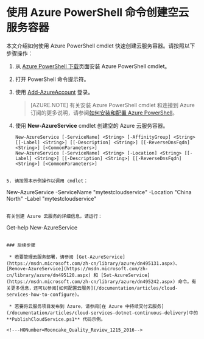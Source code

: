 <properties
   pageTitle="使用 PowerShell 创建云服务容器 | Azure"
   description="本文介绍如何使用 PowerShell 创建云服务容器。容器托管 Web 角色和辅助角色。"
   services="cloud-services"
   documentationCenter=".net"
   authors="cawaMS"
   manager="timlt"
   editor=""/>  


<tags
   ms.service="cloud-services"
   ms.date="04/25/2016"
   wacn.date="05/17/2016"/>

# 使用 Azure PowerShell 命令创建空云服务容器
本文介绍如何使用 Azure PowerShell cmdlet 快速创建云服务容器。请按照以下步骤操作：

1. 从 [Azure PowerShell 下载](http://aka.ms/webpi-azps)页面安装 Azure PowerShell cmdlet。
2. 打开 PowerShell 命令提示符。
3. 使用 [Add-AzureAccount](https://msdn.microsoft.com/zh-cn/library/dn495128.aspx) 登录。

    > [AZURE.NOTE] 有关安装 Azure PowerShell cmdlet 和连接到 Azure 订阅的更多说明，请参阅[如何安装和配置 Azure PowerShell](/documentation/articles/powershell-install-configure)。

4. 使用 **New-AzureService** cmdlet 创建空的 Azure 云服务容器。

    ```
    New-AzureService [-ServiceName] <String> [-AffinityGroup] <String> [[-Label] <String>] [[-Description] <String>] [[-ReverseDnsFqdn] <String>] [<CommonParameters>]
    New-AzureService [-ServiceName] <String> [-Location] <String> [[-Label] <String>] [[-Description] <String>] [[-ReverseDnsFqdn] <String>] [<CommonParameters>]
```

5. 请按照本示例操作以调用 cmdlet：
```
New-AzureService -ServiceName "mytestcloudservice" -Location "China North" -Label "mytestcloudservice"
```

有关创建 Azure 云服务的详细信息，请运行：
```
Get-help New-AzureService
```

### 后续步骤

 * 若要管理云服务部署，请参阅 [Get-AzureService](https://msdn.microsoft.com/zh-cn/library/azure/dn495131.aspx)、[Remove-AzureService](https://msdn.microsoft.com/zh-cn/library/azure/dn495120.aspx) 和 [Set-AzureService](https://msdn.microsoft.com/zh-cn/library/azure/dn495242.aspx) 命令。有关更多信息，还可以参阅[如何配置云服务](/documentation/articles/cloud-services-how-to-configure)。

 * 若要将云服务项目发布到 Azure，请参阅[在 Azure 中持续交付云服务](/documentation/articles/cloud-services-dotnet-continuous-delivery)中的 **PublishCloudService.ps1** 代码示例。

<!---HONumber=Mooncake_Quality_Review_1215_2016-->